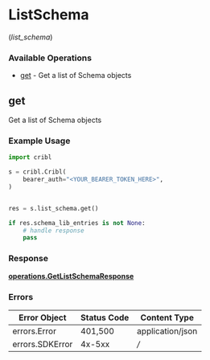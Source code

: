 # ListSchema
(*list_schema*)

### Available Operations

* [get](#get) - Get a list of Schema objects

## get

Get a list of Schema objects

### Example Usage

```python
import cribl

s = cribl.Cribl(
    bearer_auth="<YOUR_BEARER_TOKEN_HERE>",
)


res = s.list_schema.get()

if res.schema_lib_entries is not None:
    # handle response
    pass
```


### Response

**[operations.GetListSchemaResponse](../../models/operations/getlistschemaresponse.md)**
### Errors

| Error Object     | Status Code      | Content Type     |
| ---------------- | ---------------- | ---------------- |
| errors.Error     | 401,500          | application/json |
| errors.SDKError  | 4x-5xx           | */*              |
